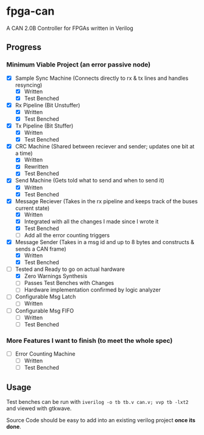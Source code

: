 # fpga-can

A CAN 2.0B Controller for FPGAs written in Verilog

## Progress

### Minimum Viable Project (an error passive node)

* [x] Sample Sync Machine (Connects directly to rx & tx lines and handles resyncing)
  * [x] Written
  * [x] Test Benched
* [x] Rx Pipeline (Bit Unstuffer)
  * [x] Written
  * [x] Test Benched
* [x] Tx Pipeline (Bit Stuffer)
  * [x] Written
  * [x] Test Benched
* [x] CRC Machine (Shared between reciever and sender; updates one bit at a time)
  * [x] Written
  * [x] Rewritten
  * [x] Test Benched
* [x] Send Machine (Gets told what to send and when to send it)
  * [x] Written
  * [x] Test Benched
* [x] Message Reciever (Takes in the rx pipeline and keeps track of the buses current state)
  * [x] Written
  * [x] Integrated with all the changes I made since I wrote it
  * [x] Test Benched
  * [ ] Add all the error counting triggers
* [x] Message Sender (Takes in a msg id and up to 8 bytes and constructs & sends a CAN frame)
  * [x] Written
  * [x] Test Benched
* [ ] Tested and Ready to go on actual hardware
  * [x] Zero Warnings Synthesis
  * [ ] Passes Test Benches with Changes
  * [ ] Hardware implementation confirmed by logic analyzer
* [ ] Configurable Msg Latch
    * [ ] Written
* [ ] Configurable Msg FIFO
    * [ ] Written
    * [ ] Test Benched
  
### More Features I want to finish (to meet the whole spec)

* [ ] Error Counting Machine
  * [ ] Written
  * [ ] Test Benched

## Usage

Test benches can be run with `iverilog -o tb tb.v can.v; vvp tb -lxt2` and viewed with gtkwave.

Source Code should be easy to add into an existing verilog project **once its done**.
